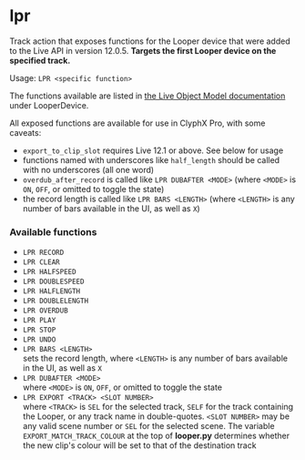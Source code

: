 # lpr

Track action that exposes functions for the Looper device that were added to the Live API in version 12.0.5. __Targets the first Looper device on the specified track.__

Usage: `LPR <specific function>`

The functions available are listed in [the Live Object Model documentation](https://docs.cycling74.com/max8/vignettes/live_object_model#live_obj_anchor_LooperDevice) under LooperDevice.

All exposed functions are available for use in ClyphX Pro, with some caveats:

* `export_to_clip_slot` requires Live 12.1 or above. See below for usage
* functions named with underscores like `half_length` should be called with no underscores (all one word)
* `overdub_after_record` is called like `LPR DUBAFTER <MODE>` (where `<MODE>` is `ON`, `OFF`, or omitted to toggle the state)
* the record length is called like `LPR BARS <LENGTH>` (where `<LENGTH>` is any number of bars available in the UI, as well as `X`)

### Available functions

* `LPR RECORD`
* `LPR CLEAR`
* `LPR HALFSPEED`
* `LPR DOUBLESPEED`
* `LPR HALFLENGTH`
* `LPR DOUBLELENGTH`
* `LPR OVERDUB`
* `LPR PLAY`
* `LPR STOP`
* `LPR UNDO`
* `LPR BARS <LENGTH>`\
sets the record length, where `<LENGTH>` is any number of bars available in the UI, as well as `X`
* `LPR DUBAFTER <MODE>`\
where `<MODE>` is `ON`, `OFF`, or omitted to toggle the state
* `LPR EXPORT <TRACK> <SLOT NUMBER>`\
where `<TRACK>` is `SEL` for the selected track, `SELF` for the track containing the Looper, or any track name in double-quotes. `<SLOT NUMBER>` may be any valid scene number or `SEL` for the selected scene. The variable `EXPORT_MATCH_TRACK_COLOUR` at the top of __looper.py__ determines whether the new clip's colour will be set to that of the destination track 